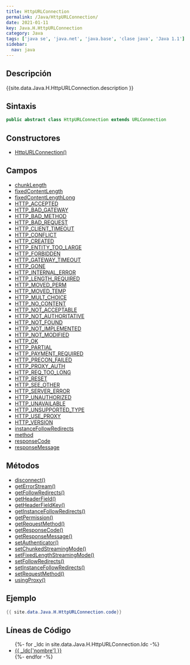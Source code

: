 ```yaml
---
title: HttpURLConnection
permalink: /Java/HttpURLConnection/
date: 2021-01-11
key: Java.H.HttpURLConnection
category: Java
tags: ['java se', 'java.net', 'java.base', 'clase java', 'Java 1.1']
sidebar: 
  nav: java
---
```


## Descripción
{{site.data.Java.H.HttpURLConnection.description }}

## Sintaxis
~~~java
public abstract class HttpURLConnection extends URLConnection
~~~

## Constructores
* [HttpURLConnection()](/Java/HttpURLConnection/HttpURLConnection/)

## Campos
* [chunkLength](/Java/HttpURLConnection/chunkLength)
* [fixedContentLength](/Java/HttpURLConnection/fixedContentLength)
* [fixedContentLengthLong](/Java/HttpURLConnection/fixedContentLengthLong)
* [HTTP_ACCEPTED](/Java/HttpURLConnection/HTTP_ACCEPTED)
* [HTTP_BAD_GATEWAY](/Java/HttpURLConnection/HTTP_BAD_GATEWAY)
* [HTTP_BAD_METHOD](/Java/HttpURLConnection/HTTP_BAD_METHOD)
* [HTTP_BAD_REQUEST](/Java/HttpURLConnection/HTTP_BAD_REQUEST)
* [HTTP_CLIENT_TIMEOUT](/Java/HttpURLConnection/HTTP_CLIENT_TIMEOUT)
* [HTTP_CONFLICT](/Java/HttpURLConnection/HTTP_CONFLICT)
* [HTTP_CREATED](/Java/HttpURLConnection/HTTP_CREATED)
* [HTTP_ENTITY_TOO_LARGE](/Java/HttpURLConnection/HTTP_ENTITY_TOO_LARGE)
* [HTTP_FORBIDDEN](/Java/HttpURLConnection/HTTP_FORBIDDEN)
* [HTTP_GATEWAY_TIMEOUT](/Java/HttpURLConnection/HTTP_GATEWAY_TIMEOUT)
* [HTTP_GONE](/Java/HttpURLConnection/HTTP_GONE)
* [HTTP_INTERNAL_ERROR](/Java/HttpURLConnection/HTTP_INTERNAL_ERROR)
* [HTTP_LENGTH_REQUIRED](/Java/HttpURLConnection/HTTP_LENGTH_REQUIRED)
* [HTTP_MOVED_PERM](/Java/HttpURLConnection/HTTP_MOVED_PERM)
* [HTTP_MOVED_TEMP](/Java/HttpURLConnection/HTTP_MOVED_TEMP)
* [HTTP_MULT_CHOICE](/Java/HttpURLConnection/HTTP_MULT_CHOICE)
* [HTTP_NO_CONTENT](/Java/HttpURLConnection/HTTP_NO_CONTENT)
* [HTTP_NOT_ACCEPTABLE](/Java/HttpURLConnection/HTTP_NOT_ACCEPTABLE)
* [HTTP_NOT_AUTHORITATIVE](/Java/HttpURLConnection/HTTP_NOT_AUTHORITATIVE)
* [HTTP_NOT_FOUND](/Java/HttpURLConnection/HTTP_NOT_FOUND)
* [HTTP_NOT_IMPLEMENTED](/Java/HttpURLConnection/HTTP_NOT_IMPLEMENTED)
* [HTTP_NOT_MODIFIED](/Java/HttpURLConnection/HTTP_NOT_MODIFIED)
* [HTTP_OK](/Java/HttpURLConnection/HTTP_OK)
* [HTTP_PARTIAL](/Java/HttpURLConnection/HTTP_PARTIAL)
* [HTTP_PAYMENT_REQUIRED](/Java/HttpURLConnection/HTTP_PAYMENT_REQUIRED)
* [HTTP_PRECON_FAILED](/Java/HttpURLConnection/HTTP_PRECON_FAILED)
* [HTTP_PROXY_AUTH](/Java/HttpURLConnection/HTTP_PROXY_AUTH)
* [HTTP_REQ_TOO_LONG](/Java/HttpURLConnection/HTTP_REQ_TOO_LONG)
* [HTTP_RESET](/Java/HttpURLConnection/HTTP_RESET)
* [HTTP_SEE_OTHER](/Java/HttpURLConnection/HTTP_SEE_OTHER)
* [HTTP_SERVER_ERROR](/Java/HttpURLConnection/HTTP_SERVER_ERROR)
* [HTTP_UNAUTHORIZED](/Java/HttpURLConnection/HTTP_UNAUTHORIZED)
* [HTTP_UNAVAILABLE](/Java/HttpURLConnection/HTTP_UNAVAILABLE)
* [HTTP_UNSUPPORTED_TYPE](/Java/HttpURLConnection/HTTP_UNSUPPORTED_TYPE)
* [HTTP_USE_PROXY](/Java/HttpURLConnection/HTTP_USE_PROXY)
* [HTTP_VERSION](/Java/HttpURLConnection/HTTP_VERSION)
* [instanceFollowRedirects](/Java/HttpURLConnection/instanceFollowRedirects)
* [method](/Java/HttpURLConnection/method)
* [responseCode](/Java/HttpURLConnection/responseCode)
* [responseMessage](/Java/HttpURLConnection/responseMessage)

## Métodos
* [disconnect()](/Java/HttpURLConnection/disconnect)
* [getErrorStream()](/Java/HttpURLConnection/getErrorStream)
* [getFollowRedirects()](/Java/HttpURLConnection/getFollowRedirects)
* [getHeaderField()](/Java/HttpURLConnection/getHeaderField)
* [getHeaderFieldKey()](/Java/HttpURLConnection/getHeaderFieldKey)
* [getInstanceFollowRedirects()](/Java/HttpURLConnection/getInstanceFollowRedirects)
* [getPermission()](/Java/HttpURLConnection/getPermission)
* [getRequestMethod()](/Java/HttpURLConnection/getRequestMethod)
* [getResponseCode()](/Java/HttpURLConnection/getResponseCode)
* [getResponseMessage()](/Java/HttpURLConnection/getResponseMessage)
* [setAuthenticator()](/Java/HttpURLConnection/setAuthenticator)
* [setChunkedStreamingMode()](/Java/HttpURLConnection/setChunkedStreamingMode)
* [setFixedLengthStreamingMode()](/Java/HttpURLConnection/setFixedLengthStreamingMode)
* [setFollowRedirects()](/Java/HttpURLConnection/setFollowRedirects)
* [setInstanceFollowRedirects()](/Java/HttpURLConnection/setInstanceFollowRedirects)
* [setRequestMethod()](/Java/HttpURLConnection/setRequestMethod)
* [usingProxy()](/Java/HttpURLConnection/usingProxy)

## Ejemplo
~~~java
{{ site.data.Java.H.HttpURLConnection.code}}
~~~

## Líneas de Código
<ul>
{%- for _ldc in site.data.Java.H.HttpURLConnection.ldc -%}
   <li>
       <a href="{{_ldc['url'] }}">{{ _ldc['nombre'] }}</a>
   </li>
{%- endfor -%}
</ul>
